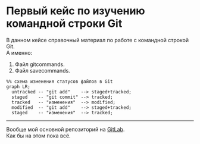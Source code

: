 # Первый кейс по изучению командной строки Git  
В данном кейсе справочный материал по работе с командной строкой Git.  
А именно:
1. Файл gitcommands.
2. Файл savecommands.  

```mermaid
%% схема изменения статусов файлов в Git
graph LR;
  untracked -- "git add"    --> staged+tracked;
  staged    -- "git commit" --> tracked;
  tracked   -- "изменения"  --> modified;
  modified  -- "git add"    --> staged+tracked;
  staged    -- "изменения"  --> tracked;
``` 
---
Вообще мой основной репозиторий на [GitLab](https://gitlab.com/Belorad "Ivan Pertsev").  
Как бы на этом пока всё.